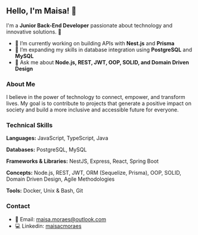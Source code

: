 <div align="justified">
  
## Hello, I'm Maisa! 👋

I'm a **Junior Back-End Developer** passionate about technology and innovative solutions. 🚀

- 🔭 I’m currently working on building APIs with **Nest.js** and **Prisma**
- 🌱 I’m expanding my skills in database integration using **PostgreSQL** and **MySQL**
- 💬 Ask me about **Node.js, REST, JWT, OOP, SOLID, and Domain Driven Design**

### About Me

I believe in the power of technology to connect, empower, and transform lives. My goal is to contribute to projects that generate a positive impact on society and build a more inclusive and accessible future for everyone.

### Technical Skills

**Languages:** JavaScript, TypeScript, Java

**Databases:** PostgreSQL, MySQL

**Frameworks & Libraries:** NestJS, Express, React, Spring Boot

**Concepts:** Node.js, REST, JWT, ORM (Sequelize, Prisma), OOP, SOLID, Domain Driven Design, Agile Methodologies

**Tools:** Docker, Unix & Bash, Git

### Contact

- 📧 Email: [maisa.moraes@outlook.com](mailto:maisa.moraes@outlook.com)
- 💻 Linkedin: [maisacmoraes](https://www.linkedin.com/in/maisacmoraes/)
</div>
